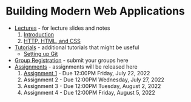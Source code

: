 # Building Modern Web Applications

* [Lectures](./lectures) - for lecture slides and notes
    1. [Introduction](./lectures/lecture-0.pdf)
    2. [HTTP, HTML, and CSS](./lectures/lecture-1.pdf)
* [Tutorials](https://github.com/ubc-vsp22/classroom/tree/master/karthik/tutorials) - additional tutorials that might be useful
    * [Setting up Git](https://github.com/ubc-vsp22/classroom/blob/master/tutorials/git-setup.md)
* [Group Registration](https://forms.gle/3VHAhKsUkrQAg9sR7) - submit your groups here
* [Assignments](./assignments) - assignments will be released here
    1. [Assignment 1](./assignments/assignment-1) - Due 12:00PM Friday, July 22, 2022
    2. Assignment 2 - Due 12:00PM Wednesday, July 27, 2022
    3. Assignment 3 - Due 12:00PM Tuesday, August 2, 2022
    4. Assignment 4 - Due 12:00PM Friday, August 5, 2022
